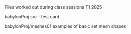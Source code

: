 Files worked out during class sessions T1 2025

babylonProj src - test card

babylonProj/meshes01
    examples of basic set mesh shapes